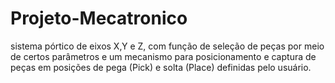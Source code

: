 # Projeto-Mecatronico
sistema pórtico de eixos X,Y e Z, com função de seleção de peças por meio de certos parâmetros e um mecanismo para posicionamento e captura de peças em posições de pega (Pick) e solta (Place) definidas pelo usuário.
